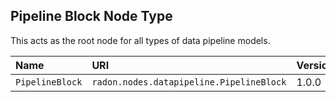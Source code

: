 ## Pipeline Block Node Type

This acts as the root node for all types of data pipeline models.

| Name | URI | Version | Derived From |
|:---- |:--- |:------- |:------------ |
| `PipelineBlock` | `radon.nodes.datapipeline.PipelineBlock` | 1.0.0 | `radon.nodes.abstract.DataPipeline` |
